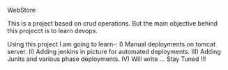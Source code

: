 WebStore 

This is a project based on crud operations. But the main objective behind this projecct is to learn devops.

Using this project I am going to learn-:
  I) Manual deployments on tomcat server.
  II) Adding jenkins in picture for automated deployments.
  III) Adding Junits and various phase deployments.
  IV) Will write ... Stay Tuned !!!
